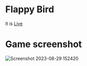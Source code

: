 # Flappy Bird
It is [Live](https://mohdfaizanrizvi.github.io/flappyBird) 
# Game screenshot
![Screenshot 2023-08-29 152420](https://github.com/mohdfaizanrizvi/flappyBird/assets/129384837/19e0013b-1fa4-4ec5-b666-6d2de033a024)
